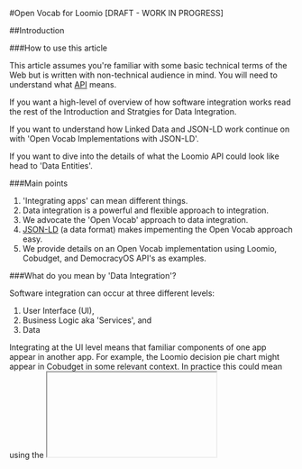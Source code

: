 
#Open Vocab for Loomio [DRAFT - WORK IN PROGRESS]

##Introduction

###How to use this article

This article assumes you're familiar with some basic technical terms of the Web but is written with non-technical audience in mind. You will need to understand what [API](http://en.wikipedia.org/wiki/Application_programming_interface) means. 

If you want a high-level of overview of how software integration works read the rest of the Introduction and Stratgies for Data Integration.

If you want to understand how Linked Data and JSON-LD work continue on with 'Open Vocab Implementations with JSON-LD'.

If you want to dive into the details of what the Loomio API could look like head to 'Data Entities'.

###Main points

 1. 'Integrating apps' can mean different things.
 2. Data integration is a powerful and flexible approach to integration.
 3. We advocate the 'Open Vocab' approach to data integration.
 5. [JSON-LD](http://json-ld.org/) (a data format) makes impementing the Open Vocab approach easy.
 5. We provide details on an Open Vocab implementation using Loomio, Cobudget, and DemocracyOS API's as examples.

###What do you mean by 'Data Integration'?

Software integration can occur at three different levels:
 1. User Interface (UI),
 2. Business Logic aka 'Services', and
 3. Data

Integrating at the UI level means that familiar components of one app appear in another app. For example, the Loomio decision pie chart might appear in Cobudget in some relevant context. In practice this could mean using the [<iframe>](https://developer.mozilla.org/en/docs/Web/HTML/Element/iframe) html element to directly embed a component. 

Integrating at the Business Logic level means that apps rely on common 'services'. [Gravatar](https://en.gravatar.com/) is a popular service that allows app users to define their avatar image in one place and allow other apps to pull this information from it. In another example, two independent apps might depend on a third 'Group Service' app to provide a common store for group data. This might allow a user to join a group in one app and be automatically added to the same group in another app. 

Integrating at the Data level means that an app can read from (and potentially write to) different sources of data. For example, DemocracyOS and Loomio may independently publish data through their APIs about decisions or discussions happening around particular topics or in particular regions. A third party app might pull data from these apps, aggregate it, and present the user with a feed of 'discussions happening in your region', or 'curent discussions on topc X'. 

We can think of data integration as a 'substrate' layer on top of which we can build other integrations. Data integration makes it possible to recreate the same UI elements of one app within another. Similarly, data integration makes it possible to use an app as a service for another app. The reverse is not true and there are also functions that only data integration can provide that the other kinds of integration cannot. 

For the remainder of this article we only considers Data integration. We discuss UI and Business Logic integration separately in forthcoming articles.

-----
 
##Strategies for Data Integration

###The Translation Problem

The main problem for integration is that developers inevitably represent the same or similar data in their apps in different ways. Developers call these representations [models](http://en.wikipedia.org/wiki/Data_model).

For example, user account details are stored in a model known as a [User](https://github.com/loomio/loomio/blob/master/app%2Fserializers%2Fuser_serializer.rb) in Loomio, but in DemocracyOS the same concept is known as a [Citizen](https://github.com/DemocracyOS/app/blob/development/lib/models/citizen.js). These models have similar properties that the developers have specified with slightly different terminology. In DemocracyOS a ```Citizen``` includes the following properties:

```
firstName:
lastName:
username:
avatar:
createdAt:
updatedAt:
profilePictureUrl:
disabledAt:
... 
```

While in Loomio a ```User``` includes the following:

```
name:
username:
avatar_initials:
avatar_kind:
avatar_url:
profile_url:
... 
```

Both of these include the term ```username``` which is undoubtedly the same concept. Other properties use different terms e.g. ```profile_url``` (Loomio) is the same concept as ```profilePictureUrl``` (DemocracyOS). The 'name' concept is specified as ```name``` in Loomio but split across ```firstName``` and ```lastName``` in DemocracyOS. Humans can recognise ```profile_url``` and ```profilePictureUrl``` as the same concept but machines are not so smart! Further complications can arise when properties are formatted in different ways. Dates and time data might have the same property name ```createdAt``` but use different date formats. 

###Data Integration Strategies

We know of four strategies for dealing with the 'translation problem' and integrating data between apps:
 1. 'Point-to-point Integration',
 2. 'Central Hub',
 3. 'Integration as a Service', and
 4. 'Open Vocab'

###Point-to-point Integration

A 'Point-to-point Integration' strategy uses a *translation layer* to transform models in one app into models in another. For example, we can imagine a Loomio feature that allows users to 'Import your account details from DemocracyOS'. This would require a 'translation layer' for translating a Citizen model into a Loomio User model. 

###Central Hub

The 'Central Hub' strategy puts the onus of connecting and writing translation layers on the other apps that want your data!

Clearly, this is only viable if your app is a market leader and controls access to desirable data. Twitter, Facebook and other well-known apps have succesfully used this strategy to create a surrounding 'ecosystem' of apps. The bones of this strategy is quite simple:

	1. Become a market leader.
	2. Maintain a useful, easy to use API.

Well, perhaps #1 is not so simple. 

###Integration as a Service

A number of ventures offer [Integration as a Service](https://www.mulesoft.com/resources/cloudhub/integration-as-a-service). The integration platform translates data from market leaders into their own representation. Apps need only connect once to the platform and purchase integration with several leading apps as package deals.

###Open Vocab

App developers use a common, open vocabulary* in their API's. 
Open Vocab is more commonly known as [Semantic Interoperability](http://en.wikipedia.org/wiki/Semantic_interoperability).

For example, the OpenVocab team has specified the same User concept decribed above as a ['Person'](https://github.com/openvocab/person/blob/master/index.js) with the following properties:
```
name:
handle:
bio:
location:
avatar:
homepage:
memberships:
groups:
```

When apps use the same vocabulary, a feature that imports data from one app can also work for *any* other app that also uses the same vocabulary.  

*also known as an [ontology](http://en.wikipedia.org/wiki/Ontology_(information_science))

###Discussion

Which strategies should apps adopt? None of strategies preclude the others, but each has different implications in terms of costs, values, power and motivation.



####Point-to-point

Motivation:
Users often won't to see data that is hosted on different apps 'inside' another app and often the simplest way to about this is to write a translation layer in the retrieving app and hit the serving app's API.

Costs:
The cost of doing this varies depending on the nature of the data being pulled and the ease of the serving app's API. If the use-case requires only a single data entity (Posts, User account info etc) it might be equivalent to a medium to large feature. 

Organisational analog:
The Network. The providers retain control over the data. Connections between apps are ad-hoc.

Disadvantages:
When the number of apps to connect is small point-to-point integration is quite manageable. A network of three app's requires six connections to be fully integrated:

![](http://mathinsight.org/media/image/image/network_triangle.png)

Problems can arise if either of these apps make changes to their models, their API, or as the number of apps. For example a network of 7 app's depicted in the following picture has 13 connections, more than the number of apps and it isn't fully integrated:

![](http://www.nature.com/srep/2012/120608/srep00444/images/srep00444-f8.jpg)

As the number of apps grows linearly, the number of connections grows exponentially. Assuming that all apps need integration with every other app then number of connectons will equal ```n^2 - n``` where ```n``` is the number of apps. Costs will increaese with the number of connections. What's more, a single develper will find it difficult to understand the newtwork as a whole. This could make maintaining the network difficult as it increases in size.

![](https://www.mulesoft.com/sites/default/files/integration-complexity_2.png)


####Central Hub

Motivation:
The central hub strategy is low cost and can consolidate a market leader's position. 

Market leaders often use the 'Central Hub' strategy to consolidate their position. Every app that connects and relies on the Hub's API has the incentive for the hub app to maintain a leading positon. These other apps also do their own marketing and promote the hub app by proxy.

For example, [Medium](http://medium.com/) users must have a Twitter account. Medium was founded by one of the Twitter cofounders who clearly has an incentive to promote Twitter to prospective Medium users. 

Costs:
Costs are much lower than the point-to-point strategy. The central app only needs to maintain an easy-to-use API with good documentation. Connecting apps bear integration costs.

Organisational analog:
Feudalism. The central app provider controls most of the data in the network. Many apps rely on the central app for functionality. Others supplement.

Disadvantages:
The majority of web users experience comes via large providers like Google, Facebook, Twitter etc who have pursued a central hub strategy. These providers have control over much of the online data. This control entails the following political consequences:

 1. Most providers serve advertising or onsell user data to advertisers - online spaces 

 2. Third parties may gain access all of the user data with a single entry point of the Providers' servers. 

 The situation presents an analogue to the offline spaces: when private interests control and surveil the spaces people meet and interact then these interests will often act to curtail freedoms of speech, protest and dissent.  


####Integration as a service

Motivation:








##Why Integrate Data?

Apps host data. The hosted Loomio sevice hosts comments, votes  developers may find further uses for the data generated in other apps. When apps permit users to share data other apps can repurpose the data in different ways. Developers can focus on a particular domain where their app excels and allow other apps to deal with the related but separate problems rather than trying to develop a toolbox that does everything. 

The 'blank slate' describes a common problem where a new app could be well designed and potentially useful but lacks content. The app's value may rely on having a critical mass of existing data with which the user can interact. App promoters are often caught in a catch-22 where they need users to sign up to begin adding content, but find it difficult to convince potential users to do so when this initial content does not exist. By connecting and importing data from other apps the app could 'seed' enough content and demonstrate its value to users.

Users may have political or privacy concerns and wish to host their own a data themselves or with a group they trust. In the Web's current state multiple private providers host and control user data and experience. These third-party buinesss typically provide  a 'free' service to users but sell advertising, or onsell user data to sustain the business. A discussion of the private control of data vs the movement to shift control back to users themselves is beyond the scope of this article. Suffice to say that many people are not satisfied with the Web in its current state (including us!).

Further, with linked data (discussed below) these terms reference others in existing standard vocabularies, meaning that these features will work for data stored in apps that are not *directly* in (or even aware of) the ecosystem. In fact, if apps decide to use a linked data format they are not required to use precisely these terms, only to link to the same term at its source vocabulary.


### Open Vocab Implementions with JSON-LD


##Data Entities

###User

###Group

###Membership

###Motion 

###Vote